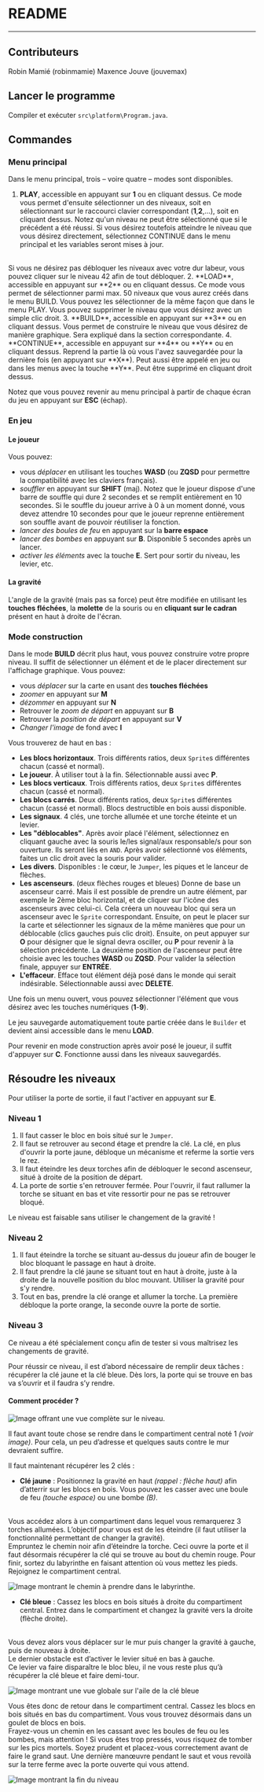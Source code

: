 # README
---

## Contributeurs
Robin Mamié (robinmamie)
Maxence Jouve (jouvemax)

## Lancer le programme

Compiler et exécuter `src\platform\Program.java`.

## Commandes

### Menu principal

Dans le menu principal, trois – voire quatre – modes sont disponibles.

1. **PLAY**, accessible en appuyant sur **1** ou en cliquant dessus. Ce mode vous permet d'ensuite sélectionner un des niveaux, soit en sélectionnant sur le raccourci clavier correspondant (**1**,**2**,...), soit en cliquant dessus. Notez qu'un niveau ne peut être sélectionné que si le précédent a été réussi. Si vous désirez toutefois atteindre le niveau que vous désirez directement, sélectionnez CONTINUE dans le menu principal et les variables seront mises à jour.
<br>
Si vous ne désirez pas débloquer les niveaux avec votre dur labeur, vous pouvez cliquer sur le niveau 42 afin de tout débloquer.
2. **LOAD**, accessible en appuyant sur **2** ou en cliquant dessus. Ce mode vous permet de sélectionner parmi max. 50 niveaux que vous aurez créés dans le menu BUILD. Vous pouvez les sélectionner de la même façon que dans le menu PLAY. Vous pouvez supprimer le niveau que vous désirez avec un simple clic droit.
3. **BUILD**, accessible en appuyant sur **3** ou en cliquant dessus. Vous permet de construire le niveau que vous désirez de manière graphique. Sera expliqué dans la section correspondante.
4. **CONTINUE**, accessible en appuyant sur **4** ou **Y** ou en cliquant dessus. Reprend la partie là où vous l'avez sauvegardée pour la dernière fois (en appuyant sur **X**). Peut aussi être appelé en jeu ou dans les menus avec la touche **Y**. Peut être supprimé en cliquant droit dessus.

Notez que vous pouvez revenir au menu principal à partir de chaque écran du jeu en appuyant sur **ESC** (échap).

### En jeu

#### Le joueur
Vous pouvez:

- vous *déplacer* en utilisant les touches **WASD** (ou **ZQSD** pour permettre la compatibilité avec les claviers français).
- *souffler* en appuyant sur **SHIFT** (maj). Notez que le joueur dispose d'une barre de souffle qui dure 2 secondes et se remplit entièrement en 10 secondes. Si le souffle du joueur arrive à 0 à un moment donné, vous devez attendre 10 secondes pour que le joueur reprenne entièrement son souffle avant de pouvoir réutiliser la fonction.
- *lancer des boules de feu* en appuyant sur la **barre espace**
- *lancer des bombes* en appuyant sur **B**. Disponible 5 secondes après un lancer.
- *activer les éléments* avec la touche **E**. Sert pour sortir du niveau, les levier, etc.

#### La gravité
L'angle de la gravité (mais pas sa force) peut être modifiée en utilisant les **touches fléchées**, la **molette** de la souris ou en **cliquant sur le cadran** présent en haut à droite de l'écran.

### Mode construction
Dans le mode **BUILD** décrit plus haut, vous pouvez construire votre propre niveau. Il suffit de sélectionner un élément et de le placer directement sur l'affichage graphique. Vous pouvez:

- vous *déplacer* sur la carte en usant des **touches fléchées**
- *zoomer* en appuyant sur **M**
- *dézommer* en appuyant sur **N**
- Retrouver le *zoom de départ* en appuyant sur **B**
- Retrouver la *position de départ* en appuyant sur **V**
- *Changer l'image* de fond avec **I**

 Vous trouverez de haut en bas :

- **Les blocs horizontaux**. Trois différents ratios, deux `Sprite`s différentes chacun (cassé et normal).
- **Le joueur**. À utiliser tout à la fin. Sélectionnable aussi avec **P**.
- **Les blocs verticaux**. Trois différents ratios, deux `Sprite`s différentes chacun (cassé et normal).
- **Les blocs carrés**. Deux différents ratios, deux `Sprite`s différentes chacun (cassé et normal). Blocs destructible en bois aussi disponible.
- **Les signaux**. 4 clés, une torche allumée et une torche éteinte et un levier.
- **Les "déblocables"**. Après avoir placé l'élément, sélectionnez en cliquant gauche avec la souris le/les signal/aux responsable/s pour son ouverture. Ils seront liés en `AND`. Après avoir sélectionné vos éléments, faites un clic droit avec la souris pour valider.
- **Les divers**. Disponibles : le cœur, le `Jumper`, les piques et le lanceur de flèches.
- **Les ascenseurs**. (deux flèches rouges et bleues) Donne de base un ascenseur carré. Mais il est possible de prendre un autre élément, par exemple le 2ème bloc horizontal, et de cliquer sur l'icône des ascenseurs avec celui-ci. Cela créera un nouveau bloc qui sera un ascenseur avec le `Sprite` correspondant. Ensuite, on peut le placer sur la carte et sélectionner les signaux de la même manières que pour un déblocable (clics gauches puis clic droit). Ensuite, on peut appuyer sur **O** pour désigner que le signal devra osciller, ou **P** pour revenir à la sélection précédente. La deuxième position de l'ascenseur peut être choisie avec les touches **WASD** ou **ZQSD**. Pour valider la sélection finale, appuyer sur **ENTRÉE**.
- **L'effaceur**. Efface tout élément déjà posé dans le monde qui serait indésirable. Sélectionnable aussi avec **DELETE**.

Une fois un menu ouvert, vous pouvez sélectionner l'élément que vous désirez avec les touches numériques (**1**-**9**).

Le jeu sauvegarde automatiquement toute partie créée dans le `Builder` et devient ainsi accessible dans le menu **LOAD**.

Pour revenir en mode construction après avoir posé le joueur, il suffit d'appuyer sur **C**. Fonctionne aussi dans les niveaux sauvegardés.


## Résoudre les niveaux

Pour utiliser la porte de sortie, il faut l'activer en appuyant sur **E**.

### Niveau 1

1. Il faut casser le bloc en bois situé sur le `Jumper`.
2. Il faut se retrouver au second étage et prendre la clé. La clé, en plus d'ouvrir la porte jaune, débloque un mécanisme et referme la sortie vers le rez.
3. Il faut éteindre les deux torches afin de débloquer le second ascenseur, situé à droite de la position de départ.
4. La porte de sortie s'en retrouver fermée. Pour l'ouvrir, il faut rallumer la torche se situant en bas et vite ressortir pour ne pas se retrouver bloqué.

Le niveau est faisable sans utiliser le changement de la gravité ! 

### Niveau 2

1. Il faut éteindre la torche se situant au-dessus du joueur afin de bouger le bloc bloquant le passage en haut à droite.
2. Il faut prendre la clé jaune se situant tout en haut à droite, juste à la droite de la nouvelle position du bloc mouvant. Utiliser la gravité pour s'y rendre.
3. Tout en bas, prendre la clé orange et allumer la torche. La première débloque la porte orange, la seconde 
ouvre la porte de sortie.

### Niveau 3

Ce niveau a été spécialement conçu afin de tester si vous maîtrisez les changements de gravité.

Pour réussir ce niveau, il est d’abord nécessaire de remplir deux tâches : récupérer la clé jaune et la clé bleue. Dès lors, la porte qui se trouve en bas va s’ouvrir et il faudra s’y rendre.

#### Comment procéder ?

![Image offrant une vue complète sur le niveau.](http://i.imgur.com/Rb9sjVw.png)

Il faut avant toute chose se rendre dans le compartiment central noté 1 *(voir image)*. Pour cela, un peu d’adresse et quelques sauts contre le mur devraient suffire.

Il faut maintenant récupérer les 2 clés :

- **Clé jaune** : Positionnez la gravité en haut *(rappel : flèche haut)* afin d’atterrir sur les blocs en bois. Vous pouvez les casser avec une boule de feu *(touche espace)* ou une bombe *(B)*.
<br>
Vous accédez alors à un compartiment dans lequel vous remarquerez 3 torches allumées. L’objectif pour vous est de les éteindre (il faut utiliser la fonctionnalité permettant de changer la gravité).
<br> 
Empruntez le chemin noir afin d’éteindre la torche. Ceci ouvre la porte et il faut désormais récupérer la clé qui se trouve au bout du chemin rouge.
Pour finir, sortez du labyrinthe en faisant attention où vous mettez les pieds. Rejoignez le compartiment central.

![Image montrant le chemin à prendre dans le labyrinthe.](http://i.imgur.com/cVx2Too.png)

- **Clé bleue** : Cassez les blocs en bois situés à droite du compartiment central. Entrez dans le compartiment et changez la gravité vers la droite (flèche droite).
<br>
Vous devez alors vous déplacer sur le mur puis changer la gravité à gauche, puis de nouveau à droite.
<br>
Le dernier obstacle est d’activer le levier situé en bas à gauche.
<br>
Ce levier va faire disparaître le bloc bleu, il ne vous reste plus qu’à récupérer la clé bleue et faire demi-tour.

![Image montrant une vue globale sur l'aile de la clé bleue](http://i.imgur.com/E6jZ2GZ.png)

Vous êtes donc de retour dans le compartiment central. Cassez les blocs en bois situés en bas du compartiment. Vous vous trouvez désormais dans un goulet de blocs en bois.
<br>
Frayez-vous un chemin en les cassant avec les boules de feu ou les bombes, mais attention ! Si vous êtes trop pressés, vous risquez de tomber sur les pics mortels. Soyez prudent et placez-vous correctement avant de faire le grand saut. Une dernière manœuvre pendant le saut et vous revoilà sur la terre ferme avec la porte ouverte qui vous attend.

![Image montrant la fin du niveau](http://i.imgur.com/22jeWfb.png)
